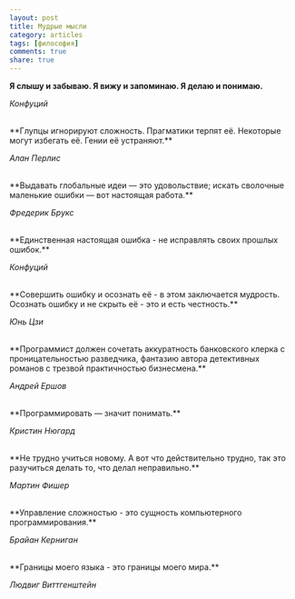 ```yaml
---
layout: post
title: Мудрые мысли
category: articles
tags: [философия]
comments: true
share: true
---
```


**Я слышу и забываю.
Я вижу и запоминаю.
Я делаю и понимаю.**  

*Конфуций*

<br/>
**Глупцы игнорируют сложность. Прагматики терпят её. Некоторые могут избегать её. Гении её устраняют.**

*Алан Перлис*

<br/>
**Выдавать глобальные идеи — это удовольствие; искать сволочные маленькие ошибки — вот настоящая работа.**

*Фредерик Брукс*

<br/>
**Единственная настоящая ошибка - не исправлять своих прошлых ошибок.**

*Конфуций*

<br/>
**Совершить ошибку и осознать её - в этом заключается мудрость. Осознать ошибку и не скрыть её - это и есть честность.**

*Юнь Цзи*

<br/>
**Программист должен сочетать аккуратность банковского клерка с проницательностью разведчика, фантазию автора детективных романов с трезвой практичностью бизнесмена.**

*Андрей Ершов*

<br/>
**Программировать — значит понимать.**

*Кристин Нюгард*

<br/>
**Не трудно учиться новому. А вот что действительно трудно, так это разучиться делать то, что делал неправильно.**

*Мартин Фишер*

<br/>
**Управление сложностью - это сущность компьютерного программирования.**

*Брайан Керниган*

<br/>
**Границы моего языка - это границы моего мира.**

*Людвиг Виттгенштейн*
